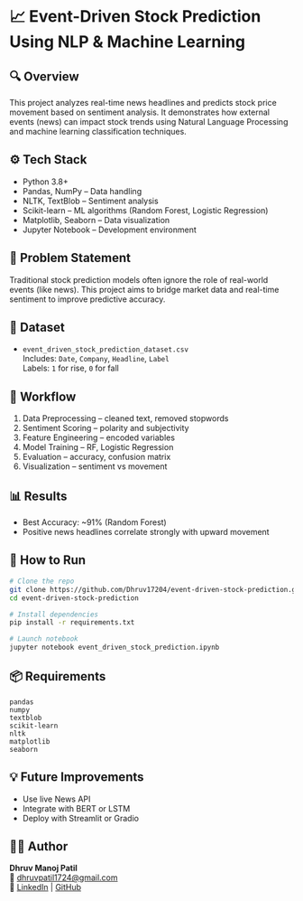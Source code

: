 # 📈 Event-Driven Stock Prediction Using NLP & Machine Learning

## 🔍 Overview
This project analyzes real-time news headlines and predicts stock price movement based on sentiment analysis. It demonstrates how external events (news) can impact stock trends using Natural Language Processing and machine learning classification techniques.

## ⚙️ Tech Stack
- Python 3.8+
- Pandas, NumPy – Data handling
- NLTK, TextBlob – Sentiment analysis
- Scikit-learn – ML algorithms (Random Forest, Logistic Regression)
- Matplotlib, Seaborn – Data visualization
- Jupyter Notebook – Development environment

## 🧠 Problem Statement
Traditional stock prediction models often ignore the role of real-world events (like news). This project aims to bridge market data and real-time sentiment to improve predictive accuracy.

## 📁 Dataset
- `event_driven_stock_prediction_dataset.csv`  
  Includes: `Date`, `Company`, `Headline`, `Label`  
  Labels: `1` for rise, `0` for fall

## 🔄 Workflow
1. Data Preprocessing – cleaned text, removed stopwords
2. Sentiment Scoring – polarity and subjectivity
3. Feature Engineering – encoded variables
4. Model Training – RF, Logistic Regression
5. Evaluation – accuracy, confusion matrix
6. Visualization – sentiment vs movement

## 📊 Results
- Best Accuracy: ~91% (Random Forest)
- Positive news headlines correlate strongly with upward movement

## 🧪 How to Run
```bash
# Clone the repo
git clone https://github.com/Dhruv17204/event-driven-stock-prediction.git
cd event-driven-stock-prediction

# Install dependencies
pip install -r requirements.txt

# Launch notebook
jupyter notebook event_driven_stock_prediction.ipynb
```

## 📦 Requirements
```
pandas  
numpy  
textblob  
scikit-learn  
nltk  
matplotlib  
seaborn
```

## 💡 Future Improvements
- Use live News API
- Integrate with BERT or LSTM
- Deploy with Streamlit or Gradio

## 👨‍💻 Author
**Dhruv Manoj Patil**  
📧 dhruvpatil1724@gmail.com  
🔗 [LinkedIn](https://linkedin.com/in/dhruv-patil) | [GitHub](https://github.com/Dhruv17204)
